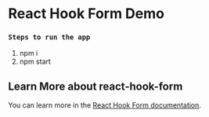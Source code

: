 # React Hook Form Demo


### `Steps to run the app`

1. npm i
2. npm start

## Learn More about react-hook-form

You can learn more in the [React Hook Form documentation](https://react-hook-form.com/form-builder/).